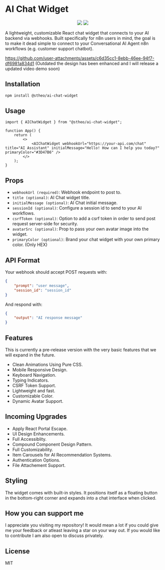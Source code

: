 # AI Chat Widget

<p align="center">
  <img src="https://img.shields.io/npm/v/@stheo/ai-chat-widget" />
  <img src="https://img.shields.io/npm/l/@stheo/ai-chat-widget" />
</p>

A lightweight, customizable React chat widget that connects to your AI backend via webhooks. Built specifically for n8n users in mind, the goal is to make it dead simple to connect to your Conversational AI Agent n8n workflows (e.g. customer support chatbot).

https://github.com/user-attachments/assets/c6d35cc1-8ebb-46ee-94f7-df6981a834d1
(Outdated the design has been enhanced and I will release a updated video demo soon)

## Installation

```bash
npm install @stheo/ai-chat-widget
```

## Usage

```tsx
import { AIChatWidget } from "@stheo/ai-chat-widget";

function App() {
    return (
        <>
            <AIChatWidget webhookUrl="https://your-api.com/chat" title="AI Assistant" initialMessage="Hello! How can I help you today?" primaryColor="#3D47B6" />
        </>
    );
}
```

## Props

-   `webhookUrl (required)`: Webhook endpoint to post to.
-   `title (optional)`: AI Chat widget title.
-   `initialMessage (optional)`: AI Chat initial message.
-   `sessionId (optional)`: Configure a session id to send to your AI workflows.
-   `csrfToken (optional)`: Option to add a csrf token in order to send post request server-side for security.
-   `avatarSrc (optional)`: Prop to pass your own avatar image into the widget.
-   `primaryColor (optional)`: Brand your chat widget with your own primary color. (Only HEX)

## API Format

Your webhook should accept POST requests with:

```json
{
    "prompt": "user message",
    "session_id": "session_id"
}
```

And respond with:

```json
{
    "output": "AI response message"
}
```

## Features

This is currently a pre-release version with the very basic features that we will expand in the future.

-   Clean Animations Using Pure CSS.
-   Mobile Responsive Design.
-   Keyboard Navigation.
-   Typing Indicators.
-   CSRF Token Support.
-   Lightweight and fast.
-   Customizable Color.
-   Dynamic Avatar Support.

## Incoming Upgrades

-   Apply React Portal Escape.
-   UI Design Enhancements.
-   Full Accessiblity.
-   Compound Component Design Pattern.
-   Full Customizability.
-   Item Carousels for AI Recommendation Systems.
-   Authentication Options.
-   File Attachement Support.

## Styling

The widget comes with built-in styles. It positions itself as a floating button in the bottom-right corner and expands into a chat interface when clicked.

## How you can support me

I appreciate you visiting my repository! It would mean a lot if you could give me your feedback or atleast leaving a star on your way out. If you would like to contribute I am also open to discuss privately.

## License

MIT
